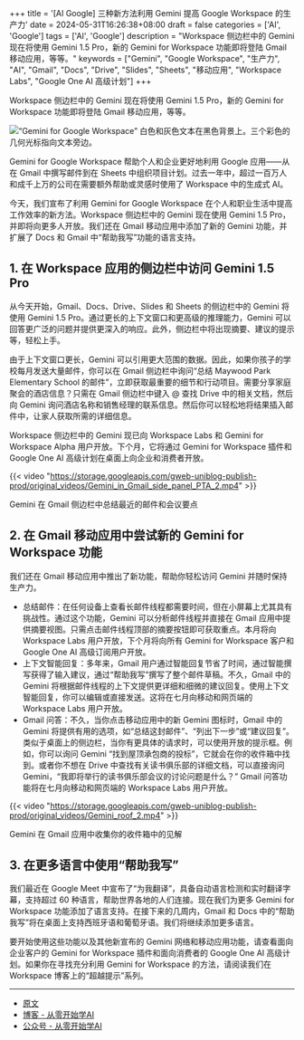 +++
title = '[AI Google] 三种新方法利用 Gemini 提高 Google Workspace 的生产力'
date = 2024-05-31T16:26:38+08:00
draft = false
categories = ['AI', 'Google']
tags = ['AI', 'Google']
description = "Workspace 侧边栏中的 Gemini 现在将使用 Gemini 1.5 Pro，新的 Gemini for Workspace 功能即将登陆 Gmail 移动应用，等等。"
keywords = ["Gemini", "Google Workspace", "生产力", "AI", "Gmail", "Docs", "Drive", "Slides", "Sheets", "移动应用", "Workspace Labs", "Google One AI 高级计划"]
+++

Workspace 侧边栏中的 Gemini 现在将使用 Gemini 1.5 Pro，新的 Gemini for Workspace 功能即将登陆 Gmail 移动应用，等等。

![“Gemini for Google Workspace” 白色和灰色文本在黑色背景上。三个彩色的几何光标指向文本旁边。](https://storage.googleapis.com/gweb-uniblog-publish-prod/images/Workspace_Hero_Final.width-1200.format-webp.webp) 

Gemini for Google Workspace 帮助个人和企业更好地利用 Google 应用——从在 Gmail 中撰写邮件到在 Sheets 中组织项目计划。过去一年中，超过一百万人和成千上万的公司在需要额外帮助或灵感时使用了 Workspace 中的生成式 AI。

今天，我们宣布了利用 Gemini for Google Workspace 在个人和职业生活中提高工作效率的新方法。Workspace 侧边栏中的 Gemini 现在使用 Gemini 1.5 Pro，并即将向更多人开放。我们还在 Gmail 移动应用中添加了新的 Gemini 功能，并扩展了 Docs 和 Gmail 中“帮助我写”功能的语言支持。

## 1. 在 Workspace 应用的侧边栏中访问 Gemini 1.5 Pro
从今天开始，Gmail、Docs、Drive、Slides 和 Sheets 的侧边栏中的 Gemini 将使用 Gemini 1.5 Pro。通过更长的上下文窗口和更高级的推理能力，Gemini 可以回答更广泛的问题并提供更深入的响应。此外，侧边栏中将出现摘要、建议的提示等，轻松上手。

由于上下文窗口更长，Gemini 可以引用更大范围的数据。因此，如果你孩子的学校每月发送大量邮件，你可以在 Gmail 侧边栏中询问“总结 Maywood Park Elementary School 的邮件”，立即获取最重要的细节和行动项目。需要分享家庭聚会的酒店信息？只需在 Gmail 侧边栏中键入 @ 查找 Drive 中的相关文档，然后向 Gemini 询问酒店名称和销售经理的联系信息。然后你可以轻松地将结果插入邮件中，让家人获取所需的详细信息。

Workspace 侧边栏中的 Gemini 现已向 Workspace Labs 和 Gemini for Workspace Alpha 用户开放。下个月，它将通过 Gemini for Workspace 插件和 Google One AI 高级计划在桌面上向企业和消费者开放。

{{< video "https://storage.googleapis.com/gweb-uniblog-publish-prod/original_videos/Gemini_in_Gmail_side_panel_PTA_2.mp4"  >}}

Gemini 在 Gmail 侧边栏中总结最近的邮件和会议要点

## 2. 在 Gmail 移动应用中尝试新的 Gemini for Workspace 功能
我们还在 Gmail 移动应用中推出了新功能，帮助你轻松访问 Gemini 并随时保持生产力。

- 总结邮件：在任何设备上查看长邮件线程都需要时间，但在小屏幕上尤其具有挑战性。通过这个功能，Gemini 可以分析邮件线程并直接在 Gmail 应用中提供摘要视图。只需点击邮件线程顶部的摘要按钮即可获取重点。本月将向 Workspace Labs 用户开放，下个月将向所有 Gemini for Workspace 客户和 Google One AI 高级订阅用户开放。
- 上下文智能回复：多年来，Gmail 用户通过智能回复节省了时间，通过智能撰写获得了输入建议，通过“帮助我写”撰写了整个邮件草稿。不久，Gmail 中的 Gemini 将根据邮件线程的上下文提供更详细和细微的建议回复。使用上下文智能回复，你可以编辑或直接发送。这将在七月向移动和网页端的 Workspace Labs 用户开放。
- Gmail 问答：不久，当你点击移动应用中的新 Gemini 图标时，Gmail 中的 Gemini 将提供有用的选项，如“总结这封邮件”、“列出下一步”或“建议回复”。类似于桌面上的侧边栏，当你有更具体的请求时，可以使用开放的提示框。例如，你可以询问 Gemini “找到屋顶承包商的投标”，它就会在你的收件箱中找到。或者你不想在 Drive 中查找有关读书俱乐部的详细文档，可以直接询问 Gemini，“我即将举行的读书俱乐部会议的讨论问题是什么？” Gmail 问答功能将在七月向移动和网页端的 Workspace Labs 用户开放。

{{< video "https://storage.googleapis.com/gweb-uniblog-publish-prod/original_videos/Gemini_roof_2.mp4"  >}}

Gemini 在 Gmail 应用中收集你的收件箱中的见解

## 3. 在更多语言中使用“帮助我写”
我们最近在 Google Meet 中宣布了“为我翻译”，具备自动语言检测和实时翻译字幕，支持超过 60 种语言，帮助世界各地的人们连接。现在我们为更多 Gemini for Workspace 功能添加了语言支持。在接下来的几周内，Gmail 和 Docs 中的“帮助我写”将在桌面上支持西班牙语和葡萄牙语。我们将继续添加更多语言。

要开始使用这些功能以及其他新宣布的 Gemini 网络和移动应用功能，请查看面向企业客户的 Gemini for Workspace 插件和面向消费者的 Google One AI 高级计划。如果你在寻找充分利用 Gemini for Workspace 的方法，请阅读我们在 Workspace 博客上的“超越提示”系列。

---

- [原文](https://blog.google/products/workspace/google-gemini-workspace-may-2024-updates/)
- [博客 - 从零开始学AI](https://blog.aihub2022.top/post/ai-google-gemini-workspace-may-2024-updates/)
- [公众号 - 从零开始学AI](https://mp.weixin.qq.com/s?__biz=MzA3MDIyNTgzNA==&mid=2649977327&idx=1&sn=5a47e7132b8d1c59e2eb572c38ebab4a&chksm=86c7cb2ab1b0423cf7de3d05fec3f49e89cde6519d92fa4418b490555264295bbc94f0e36928#rd)
<!-- - [CSDN - 从零开始学AI](...) -->
<!-- - [掘金 - 从零开始学AI](...) -->
<!-- - [知乎 - 从零开始学AI](...) -->
<!-- - [阿里云 - 从零开始学AI](...) -->
<!-- - [腾讯云 - 从零开始学AI](...) -->
